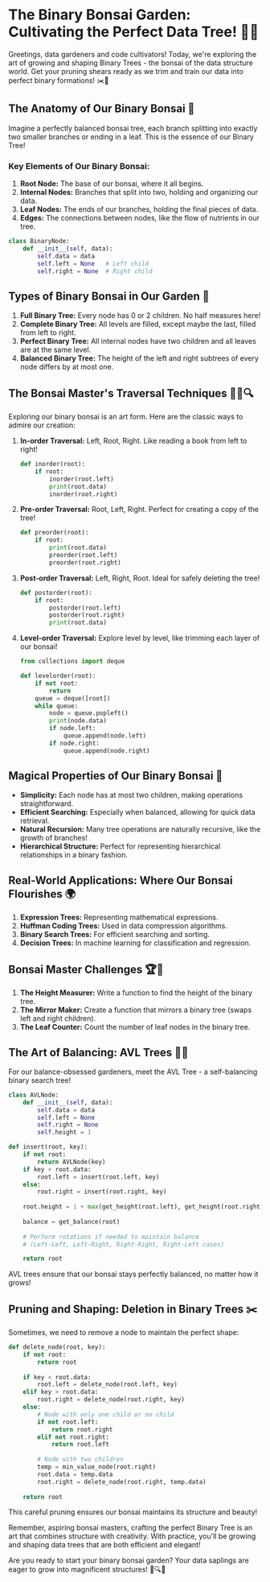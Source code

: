 # The Binary Bonsai Garden: Cultivating the Perfect Data Tree! 🌿🎋

Greetings, data gardeners and code cultivators! Today, we're exploring the art of growing and shaping Binary Trees - the bonsai of the data structure world. Get your pruning shears ready as we trim and train our data into perfect binary formations! ✂️🌳

## The Anatomy of Our Binary Bonsai 🌱

Imagine a perfectly balanced bonsai tree, each branch splitting into exactly two smaller branches or ending in a leaf. This is the essence of our Binary Tree!

### Key Elements of Our Binary Bonsai:

1. **Root Node:** The base of our bonsai, where it all begins.
2. **Internal Nodes:** Branches that split into two, holding and organizing our data.
3. **Leaf Nodes:** The ends of our branches, holding the final pieces of data.
4. **Edges:** The connections between nodes, like the flow of nutrients in our tree.

```python
class BinaryNode:
    def __init__(self, data):
        self.data = data
        self.left = None   # Left child
        self.right = None  # Right child
```

## Types of Binary Bonsai in Our Garden 🏡

1. **Full Binary Tree:** Every node has 0 or 2 children. No half measures here!
2. **Complete Binary Tree:** All levels are filled, except maybe the last, filled from left to right.
3. **Perfect Binary Tree:** All internal nodes have two children and all leaves are at the same level.
4. **Balanced Binary Tree:** The height of the left and right subtrees of every node differs by at most one.

## The Bonsai Master's Traversal Techniques 🚶‍♂️🔍

Exploring our binary bonsai is an art form. Here are the classic ways to admire our creation:

1. **In-order Traversal:** Left, Root, Right. Like reading a book from left to right!
   ```python
   def inorder(root):
       if root:
           inorder(root.left)
           print(root.data)
           inorder(root.right)
   ```

2. **Pre-order Traversal:** Root, Left, Right. Perfect for creating a copy of the tree!
   ```python
   def preorder(root):
       if root:
           print(root.data)
           preorder(root.left)
           preorder(root.right)
   ```

3. **Post-order Traversal:** Left, Right, Root. Ideal for safely deleting the tree!
   ```python
   def postorder(root):
       if root:
           postorder(root.left)
           postorder(root.right)
           print(root.data)
   ```

4. **Level-order Traversal:** Explore level by level, like trimming each layer of our bonsai!
   ```python
   from collections import deque

   def levelorder(root):
       if not root:
           return
       queue = deque([root])
       while queue:
           node = queue.popleft()
           print(node.data)
           if node.left:
               queue.append(node.left)
           if node.right:
               queue.append(node.right)
   ```

## Magical Properties of Our Binary Bonsai 🌟

- **Simplicity:** Each node has at most two children, making operations straightforward.
- **Efficient Searching:** Especially when balanced, allowing for quick data retrieval.
- **Natural Recursion:** Many tree operations are naturally recursive, like the growth of branches!
- **Hierarchical Structure:** Perfect for representing hierarchical relationships in a binary fashion.

## Real-World Applications: Where Our Bonsai Flourishes 🌍

1. **Expression Trees:** Representing mathematical expressions.
2. **Huffman Coding Trees:** Used in data compression algorithms.
3. **Binary Search Trees:** For efficient searching and sorting.
4. **Decision Trees:** In machine learning for classification and regression.

## Bonsai Master Challenges 🏆🌿

1. **The Height Measurer:** Write a function to find the height of the binary tree.
2. **The Mirror Maker:** Create a function that mirrors a binary tree (swaps left and right children).
3. **The Leaf Counter:** Count the number of leaf nodes in the binary tree.

## The Art of Balancing: AVL Trees 🤹‍♂️

For our balance-obsessed gardeners, meet the AVL Tree - a self-balancing binary search tree!

```python
class AVLNode:
    def __init__(self, data):
        self.data = data
        self.left = None
        self.right = None
        self.height = 1

def insert(root, key):
    if not root:
        return AVLNode(key)
    if key < root.data:
        root.left = insert(root.left, key)
    else:
        root.right = insert(root.right, key)
    
    root.height = 1 + max(get_height(root.left), get_height(root.right))
    
    balance = get_balance(root)
    
    # Perform rotations if needed to maintain balance
    # (Left-Left, Left-Right, Right-Right, Right-Left cases)

    return root
```

AVL trees ensure that our bonsai stays perfectly balanced, no matter how it grows!

## Pruning and Shaping: Deletion in Binary Trees ✂️

Sometimes, we need to remove a node to maintain the perfect shape:

```python
def delete_node(root, key):
    if not root:
        return root
    
    if key < root.data:
        root.left = delete_node(root.left, key)
    elif key > root.data:
        root.right = delete_node(root.right, key)
    else:
        # Node with only one child or no child
        if not root.left:
            return root.right
        elif not root.right:
            return root.left
        
        # Node with two children
        temp = min_value_node(root.right)
        root.data = temp.data
        root.right = delete_node(root.right, temp.data)
    
    return root
```

This careful pruning ensures our bonsai maintains its structure and beauty!

Remember, aspiring bonsai masters, crafting the perfect Binary Tree is an art that combines structure with creativity. With practice, you'll be growing and shaping data trees that are both efficient and elegant!

Are you ready to start your binary bonsai garden? Your data saplings are eager to grow into magnificent structures! 🌱🔍🌳